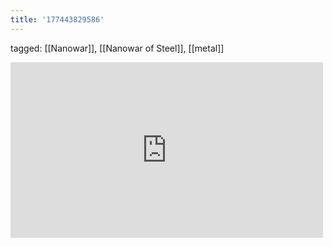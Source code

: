 ```yaml
---
title: '177443829586'
---
```

tagged: [[Nanowar]], [[Nanowar of Steel]], [[metal]]
<iframe allow="accelerometer; autoplay; clipboard-write; encrypted-media; gyroscope; picture-in-picture" allowfullscreen="" frameborder="0" height="281" id="youtube_iframe" src="https://www.youtube.com/embed/miekjLzzCDk?feature=oembed&amp;enablejsapi=1&amp;origin=https://safe.txmblr.com&amp;wmode=opaque" width="500"></iframe>